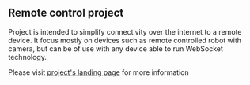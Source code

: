 
## Remote control project

Project is intended to simplify connectivity over the internet to a remote device. It focus mostly on devices such as
remote controlled robot with camera, but can be of use with any device able to run WebSocket technology.

Please visit [project's landing page](https://remote-control-project.herokuapp.com)
for more information

